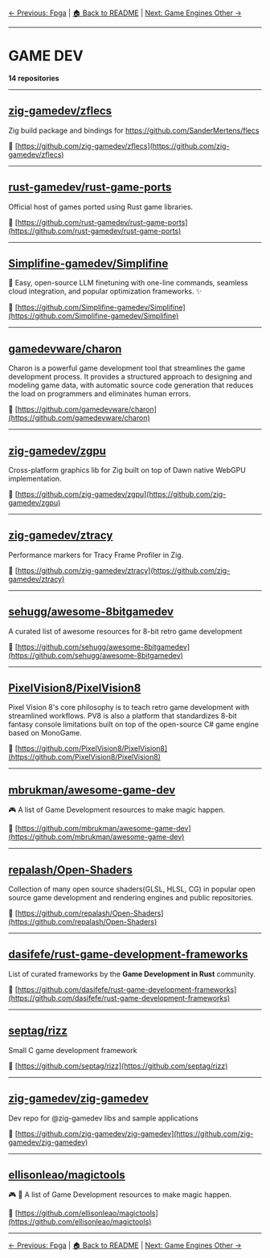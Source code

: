[← Previous: Fpga](fpga.txt) | [🏠 Back to README](../README.md) | [Next: Game Engines Other →](game-engines-other.txt)

---

# GAME DEV

**14 repositories**

---

## [zig-gamedev/zflecs](https://github.com/zig-gamedev/zflecs)

Zig build package and bindings for https://github.com/SanderMertens/flecs

🔗 [https://github.com/zig-gamedev/zflecs](https://github.com/zig-gamedev/zflecs)

---

## [rust-gamedev/rust-game-ports](https://github.com/rust-gamedev/rust-game-ports)

Official host of games ported using Rust game libraries.

🔗 [https://github.com/rust-gamedev/rust-game-ports](https://github.com/rust-gamedev/rust-game-ports)

---

## [Simplifine-gamedev/Simplifine](https://github.com/Simplifine-gamedev/Simplifine)

🚀 Easy, open-source LLM finetuning with one-line commands, seamless cloud integration, and popular optimization frameworks. ✨

🔗 [https://github.com/Simplifine-gamedev/Simplifine](https://github.com/Simplifine-gamedev/Simplifine)

---

## [gamedevware/charon](https://github.com/gamedevware/charon)

Charon is a powerful game development tool that streamlines the game development process. It provides a structured approach to designing and modeling game data, with automatic source code generation that reduces the load on programmers and eliminates human errors.

🔗 [https://github.com/gamedevware/charon](https://github.com/gamedevware/charon)

---

## [zig-gamedev/zgpu](https://github.com/zig-gamedev/zgpu)

Cross-platform graphics lib for Zig built on top of Dawn native WebGPU implementation.

🔗 [https://github.com/zig-gamedev/zgpu](https://github.com/zig-gamedev/zgpu)

---

## [zig-gamedev/ztracy](https://github.com/zig-gamedev/ztracy)

Performance markers for Tracy Frame Profiler in Zig.

🔗 [https://github.com/zig-gamedev/ztracy](https://github.com/zig-gamedev/ztracy)

---

## [sehugg/awesome-8bitgamedev](https://github.com/sehugg/awesome-8bitgamedev)

A curated list of awesome resources for 8-bit retro game development

🔗 [https://github.com/sehugg/awesome-8bitgamedev](https://github.com/sehugg/awesome-8bitgamedev)

---

## [PixelVision8/PixelVision8](https://github.com/PixelVision8/PixelVision8)

Pixel Vision 8's core philosophy is to teach retro game development with streamlined workflows. PV8 is also a platform that standardizes 8-bit fantasy console limitations built on top of the open-source C# game engine based on MonoGame.

🔗 [https://github.com/PixelVision8/PixelVision8](https://github.com/PixelVision8/PixelVision8)

---

## [mbrukman/awesome-game-dev](https://github.com/mbrukman/awesome-game-dev)

:video_game: A list of Game Development resources to make magic happen.

🔗 [https://github.com/mbrukman/awesome-game-dev](https://github.com/mbrukman/awesome-game-dev)

---

## [repalash/Open-Shaders](https://github.com/repalash/Open-Shaders)

Collection of many open source shaders(GLSL, HLSL, CG) in popular open source game development and rendering engines and public repositories.

🔗 [https://github.com/repalash/Open-Shaders](https://github.com/repalash/Open-Shaders)

---

## [dasifefe/rust-game-development-frameworks](https://github.com/dasifefe/rust-game-development-frameworks)

List of curated frameworks by the **Game Development in Rust** community.

🔗 [https://github.com/dasifefe/rust-game-development-frameworks](https://github.com/dasifefe/rust-game-development-frameworks)

---

## [septag/rizz](https://github.com/septag/rizz)

Small C game development framework

🔗 [https://github.com/septag/rizz](https://github.com/septag/rizz)

---

## [zig-gamedev/zig-gamedev](https://github.com/zig-gamedev/zig-gamedev)

Dev repo for @zig-gamedev libs and sample applications

🔗 [https://github.com/zig-gamedev/zig-gamedev](https://github.com/zig-gamedev/zig-gamedev)

---

## [ellisonleao/magictools](https://github.com/ellisonleao/magictools)

:video_game: :pencil: A list of Game Development resources to make magic happen.

🔗 [https://github.com/ellisonleao/magictools](https://github.com/ellisonleao/magictools)

---


[← Previous: Fpga](fpga.txt) | [🏠 Back to README](../README.md) | [Next: Game Engines Other →](game-engines-other.txt)
